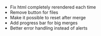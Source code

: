 - Fix html completely rerendered each time
- Remove button for files
- Make it possible to reset after merge
- Add progress bar for big merges
- Better error handling instead of alerts